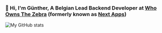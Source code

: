 ### 👋 Hi, I'm Günther, A Belgian Lead Backend Developer at [Who Owns The Zebra](https://whoownsthezebra.be/) (formerly known as [Next Apps](https://nextapps.be))

![My GitHub stats](https://github-readme-stats.vercel.app/api?username=gdebrauwer&show_icons=true&theme=transparent&rank_icon=percentile&show=prs_merged,prs_merged_percentage)
